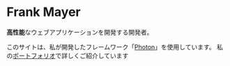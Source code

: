 # Frank Mayer

**高性能**なウェブアプリケーションを開発する開発者。

このサイトは、私が開発したフレームワーク「[Photon](https://photon-framework.github.io)」を使用しています。
私の[ポートフォリオ](../portfolio)で詳しくご紹介しています
